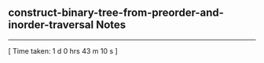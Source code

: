<h2>construct-binary-tree-from-preorder-and-inorder-traversal Notes</h2><hr>[ Time taken: 1 d 0 hrs 43 m 10 s ]